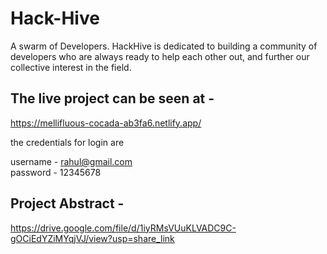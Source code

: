 # Hack-Hive
A swarm of Developers.
HackHive is dedicated to building a community of developers who are always ready to help each other out, and further our collective interest in the field.


## The live project can be seen at - 
https://mellifluous-cocada-ab3fa6.netlify.app/

the credentials for login are

username - rahul@gmail.com  
password - 12345678

## Project Abstract - 

https://drive.google.com/file/d/1iyRMsVUuKLVADC9C-gOCiEdYZiMYqjVJ/view?usp=share_link
